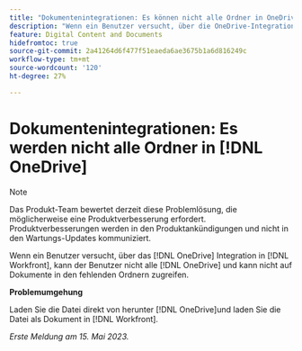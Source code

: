 ```yaml
---
title: "Dokumentenintegrationen: Es können nicht alle Ordner in OneDrive angezeigt werden."
description: "Wenn ein Benutzer versucht, über die OneDrive-Integration in Workfront auf ein Dokument zuzugreifen, kann er nicht alle OneDrive-Ordner sehen und nicht auf Dokumente in den fehlenden Ordnern zugreifen."
feature: Digital Content and Documents
hidefromtoc: true
source-git-commit: 2a41264d6f477f51eaeda6ae3675b1a6d816249c
workflow-type: tm+mt
source-wordcount: '120'
ht-degree: 27%

---
```



# Dokumentenintegrationen: Es werden nicht alle Ordner in [!DNL OneDrive]

>[!NOTE]
>
>Das Produkt-Team bewertet derzeit diese Problemlösung, die möglicherweise eine Produktverbesserung erfordert. Produktverbesserungen werden in den Produktankündigungen und nicht in den Wartungs-Updates kommuniziert.

Wenn ein Benutzer versucht, über das [!DNL OneDrive] Integration in [!DNL Workfront], kann der Benutzer nicht alle [!DNL OneDrive] und kann nicht auf Dokumente in den fehlenden Ordnern zugreifen.

**Problemumgehung**

Laden Sie die Datei direkt von herunter [!DNL OneDrive]und laden Sie die Datei als Dokument in [!DNL Workfront].

_Erste Meldung am 15. Mai 2023._


